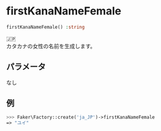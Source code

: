 # firstKanaNameFemale
```php
firstKanaNameFemale() :string
```
:jp:  
カタカナの女性の名前を生成します。

## パラメータ
なし

## 例
```php
>>> Faker\Factory::create('ja_JP')->firstKanaNameFemale
=> "ユイ"
```
